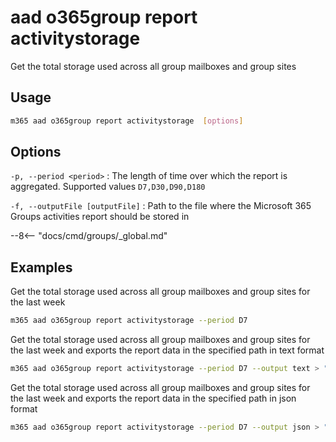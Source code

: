 # aad o365group report activitystorage

Get the total storage used across all group mailboxes and group sites

## Usage

```sh
m365 aad o365group report activitystorage  [options]
```

## Options

`-p, --period <period>`
: The length of time over which the report is aggregated. Supported values `D7,D30,D90,D180`

`-f, --outputFile [outputFile]`
: Path to the file where the Microsoft 365 Groups activities report should be stored in

--8<-- "docs/cmd/groups/_global.md"

## Examples

Get the total storage used across all group mailboxes and group sites for the last week

```sh
m365 aad o365group report activitystorage --period D7
```

Get the total storage used across all group mailboxes and group sites for the last week and exports the report data in the specified path in text format

```sh
m365 aad o365group report activitystorage --period D7 --output text > "o365groupactivitystorage.txt"
```

Get the total storage used across all group mailboxes and group sites for the last week and exports the report data in the specified path in json format

```sh
m365 aad o365group report activitystorage --period D7 --output json > "o365groupactivitystorage.json"
```
